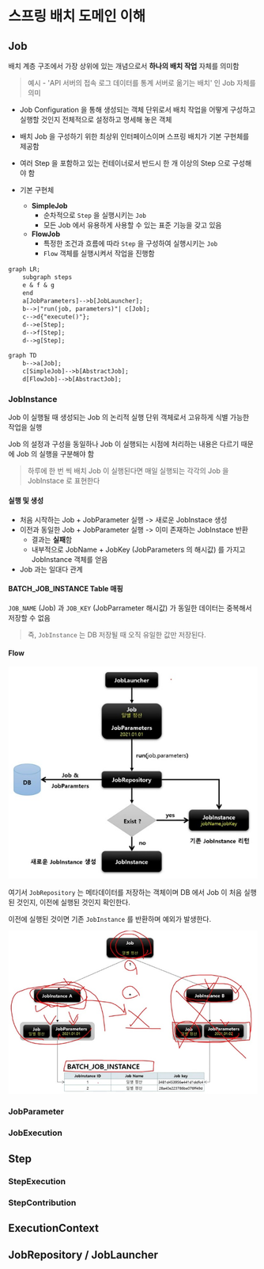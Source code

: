 # 스프링 배치 도메인 이해

## Job

배치 계층 구조에서 가장 상위에 있는 개념으로서 **하나의 배치 작업** 자체를 의미함

> 예시 - 'API 서버의 접속 로그 데이터를 통계 서버로 옮기는 배치' 인 Job 자체를 의미

* Job Configuration 을 통해 생성되는 객체 단위로서 배치 작업을 어떻게 구성하고 실행할 것인지 전체적으로 설정하고 명세해 놓은 객체
* 배치 Job 을 구성하기 위한 최상위 인터페이스이며 스프링 배치가 기본 구현체를 제공함
* 여러 Step 을 포함하고 있는 컨테이너로서 반드시 한 개 이상의 Step 으로 구성해야 함

* 기본 구현체
    * **SimpleJob**
        + 순차적으로 `Step` 을 실행시키는 `Job`
        + 모든 Job 에서 유용하게 사용할 수 있는 표준 기능을 갖고 있음
    * **FlowJob**
        + 특정한 조건과 흐름에 따라 `Step` 을 구성하여 실행시키는 `Job`
        + `Flow` 객체를 실행시켜서 작업을 진행함

```mermaid
graph LR;
    subgraph steps
    e & f & g
    end
    a[JobParameters]-->b[JobLauncher];
    b-->|"run(job, parameters)"| c[Job];
    c-->d{"execute()"};
    d-->e[Step];
    d-->f[Step];
    d-->g[Step];
```
```mermaid
graph TD
    b-->a[Job];
    c[SimpleJob]-->b[AbstractJob];
    d[FlowJob]-->b[AbstractJob];
```

### JobInstance

Job 이 실행될 때 생성되는 Job 의 논리적 실행 단위 객체로서 고유하게 식별 가능한 작업을 실행

Job 의 설정과 구성을 동일하나 Job 이 실행되는 시점에 처리하는 내용은 다르기 때문에 Job 의 실행을 구분해야 함

> 하루에 한 번 씩 배치 Job 이 실행된다면 매일 실행되는 각각의 Job 을 JobInstace 로 표현한다

#### 실행 및 생성
+ 처음 시작하는 Job + JobParameter 실행 -> 새로운 JobInstace 생성
+ 이전과 동일한 Job + JobParameter 실행 -> 이미 존재하는 JobInstace 반환
    + 결과는 **실패**함
    + 내부적으로 JobName + JobKey (JobParameters 의 해시값) 를 가지고 JobInstance 객체를 얻음
+ Job 과는 일대다 관계

#### BATCH_JOB_INSTANCE Table 매핑

`JOB_NAME` (Job) 과 `JOB_KEY` (JobParrameter 해시값) 가 동일한 데이터는 중복해서 저장할 수 없음

> 즉, `JobInstance` 는 DB 저장될 때 오직 유일한 값만 저장된다.

#### Flow

![Flow](./jobinstance_flow.jpg)

여기서 `JobRepository` 는 메타데이터를 저장하는 객체이며 DB 에서 Job 이 처음 실행된 것인지, 이전에 실행된 것인지 확인한다.

이전에 실행된 것이면 기존 `JobInstance` 를 반환하며 예외가 발생한다.

![Flow1](./jobinstance_flow1.jpg)

### JobParameter

### JobExecution

## Step

### StepExecution

### StepContribution

## ExecutionContext

## JobRepository / JobLauncher